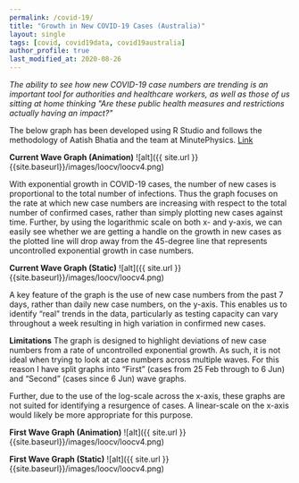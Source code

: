 ```yaml
---
permalink: /covid-19/
title: "Growth in New COVID-19 Cases (Australia)"
layout: single
tags: [covid, covid19data, covid19australia]
author_profile: true
last_modified_at: 2020-08-26
---
```


*The ability to see how new COVID-19 case numbers are trending is an important tool for authorities and healthcare workers, as well as those of us sitting at home thinking "Are these public health measures and  restrictions actually having an impact?"*

The below graph has been developed using R Studio and follows the methodology of Aatish Bhatia and the team at MinutePhysics. [Link](https://www.youtube.com/watch?v=54XLXg4fYsc&t=121s)

**Current Wave Graph (Animation)**
![alt]({{ site.url }}{{site.baseurl}}/images/loocv/loocv4.png)

With exponential growth in COVID-19 cases, the number of new cases is proportional to the total number of infections. Thus the graph focuses on the rate at which new case numbers are increasing with respect to the total number of confirmed cases, rather than simply plotting new cases against time. Further, by using the logarithmic scale on both x- and y-axis, we can easily see whether we are getting a handle on the growth in new cases as the plotted line will drop away from the 45-degree line that represents uncontrolled exponential growth in case numbers. 

**Current Wave Graph (Static)**
![alt]({{ site.url }}{{site.baseurl}}/images/loocv/loocv4.png)

A key feature of the graph is the use of new case numbers from the past 7 days, rather than daily new case numbers, on the y-axis. This enables us to identify “real” trends in the data, particularly as testing capacity can vary throughout a week resulting in high variation in confirmed new cases.

**Limitations**
The graph is designed to highlight deviations of new case numbers from a rate of uncontrolled exponential growth. As such, it is not ideal when trying to look at case numbers across multiple waves. For this reason I have split graphs into “First” (cases from 25 Feb through to 6 Jun) and “Second” (cases since 6 Jun) wave graphs.

Further, due to the use of the log-scale across the x-axis, these graphs are not suited for identifying a resurgence of cases. A linear-scale on the x-axis would likely be more appropriate for this purpose.

**First Wave Graph (Animation)**
![alt]({{ site.url }}{{site.baseurl}}/images/loocv/loocv4.png)

**First Wave Graph (Static)**
![alt]({{ site.url }}{{site.baseurl}}/images/loocv/loocv4.png)
